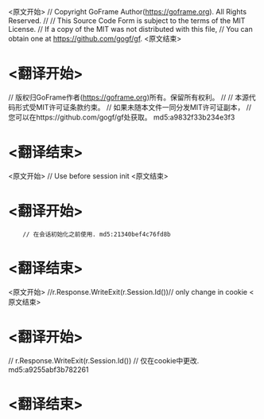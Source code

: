 
<原文开始>
// Copyright GoFrame Author(https://goframe.org). All Rights Reserved.
//
// This Source Code Form is subject to the terms of the MIT License.
// If a copy of the MIT was not distributed with this file,
// You can obtain one at https://github.com/gogf/gf.
<原文结束>

# <翻译开始>
// 版权归GoFrame作者(https://goframe.org)所有。保留所有权利。
//
// 本源代码形式受MIT许可证条款约束。
// 如果未随本文件一同分发MIT许可证副本，
// 您可以在https://github.com/gogf/gf处获取。 md5:a9832f33b234e3f3
# <翻译结束>


<原文开始>
// Use before session init
<原文结束>

# <翻译开始>
		// 在会话初始化之前使用. md5:21340bef4c76fd8b
# <翻译结束>


<原文开始>
//r.Response.WriteExit(r.Session.Id())// only change in cookie
<原文结束>

# <翻译开始>
// r.Response.WriteExit(r.Session.Id()) // 仅在cookie中更改. md5:a9255abf3b782261
# <翻译结束>

